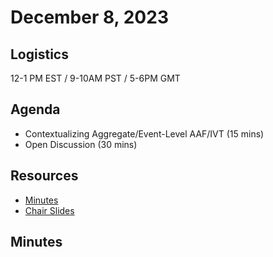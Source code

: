 # December 8, 2023

## Logistics

12-1 PM EST / 9-10AM PST / 5-6PM GMT

## Agenda

* Contextualizing Aggregate/Event-Level AAF/IVT (15 mins)
* Open Discussion (30 mins) 

## Resources

* [Minutes](https://docs.google.com/document/d/1pBtIP8hEeXQEglhjWNxfqzgADhFsSUyXgoNTMBLHDNg/edit?usp=sharing)
* [Chair Slides](https://docs.google.com/presentation/d/18sF6HtmPfnKh_xyWdTC0kmkg6cTBFIJI5NSGBPSfIRc/edit?usp=sharing&resourcekey=0-vG9RGChFtWXfBwupZVjmbQ)

## Minutes
